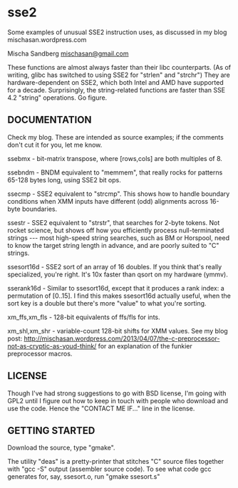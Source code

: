 sse2
====

Some examples of unusual SSE2 instruction uses, as discussed in my blog mischasan.wordpress.com

Mischa Sandberg  mischasan@gmail.com

These functions are almost always faster than their libc counterparts.
(As of writing, glibc has switched to using SSE2 for "strlen" and "strchr")
They are hardware-dependent on SSE2, which both Intel and AMD have supported for a decade.
Surprisingly, the string-related functions are faster than SSE 4.2 "string" operations.
Go figure.

DOCUMENTATION
-------------

Check my blog. These are intended as source examples; if the comments don't cut it for you, let me know.

ssebmx     - bit-matrix transpose, where [rows,cols] are both multiples of 8.
             
ssebndm    - BNDM equivalent to "memmem", that really rocks for patterns 65-128 bytes long, using SSE2 bit ops.

ssecmp     - SSE2 equivalent to "strcmp". This shows how to handle boundary conditions when XMM inputs
             have different (odd) alignments across 16-byte boundaries.
          
ssestr     - SSE2 equivalent to "strstr", that searches for 2-byte tokens. Not rocket science,
             but shows off how you efficiently process null-terminated strings --- most high-speed string
             searches, such as BM or Horspool, need to know the target string length in advance,
             and are poorly suited to "C" strings.

ssesort16d - SSE2 sort of an array of 16 doubles. If you think that's really specialized, you're right.
             It's 10x faster than qsort on my hardware (ymmv).

sserank16d - Similar to ssesort16d, except that it produces a rank index: a permutation of [0..15].
             I find this makes ssesort16d actually useful, when the sort key is a double but there's more
             "value" to what you're sorting.

xm_ffs,xm_fls - 128-bit equivalents of ffs/fls for ints.

xm_shl,xm_shr - variable-count 128-bit shifts for XMM values.
            See my blog post:
              http://mischasan.wordpress.com/2013/04/07/the-c-preprocessor-not-as-cryptic-as-youd-think/
            for an explanation of the funkier preprocessor macros.

LICENSE
-------

Though I've had strong suggestions to go with BSD license, I'm going with GPL2 until I figure out
how to keep in touch with people who download and use the code. Hence the "CONTACT ME IF..." line in the license.

GETTING STARTED
---------------

Download the source, type "gmake".

The utility "deas" is a pretty-printer that stitches "C" source files together with "gcc -S" output 
(assembler source code). To see what code gcc generates for, say, ssesort.o, run "gmake ssesort.s"
